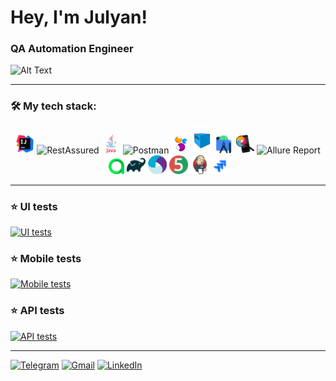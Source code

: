 <h1 align="left"> Hey, I'm Julyan!</h1>
<h3 align="left"> QA Automation Engineer</h3>

![Alt Text](https://user-images.githubusercontent.com/5713670/87202985-820dcb80-c2b6-11ea-9f56-7ec461c497c3.gif)

---

### 🛠️ My tech stack:
<p align="center">
<img width="6%" title="IntelliJ IDEA" src="images/Idea.svg">
<img width="6%" title="RestAssured" src="images/logo/RestAssured.png">
<img width="6%" title="Java" src="images/Java.svg">
<img width="6%" title="Postman" src="Postman.svg">
<img width="6%" title="Selenide" src="images/Selenide.svg">
<img width="6%" title="Selenoid" src="images/Selenoid.svg">
<img width="6%" title="Android Studio" src="images/AndroidStudio.svg">
<img width="6%" title="Appium inspector" src="images/AppiumInspector.png">
<img width="6%" title="Allure Report" src="images/logo/AllureReport.svg">
<img width="5%" title="Allure TestOps" src="images/AllureTestOps.svg">
<img width="6%" title="Gradle" src="images/Gradle.svg">
<img width="6%" title="Appium" src="images/Appium.png">
<img width="6%" title="JUnit5" src="images/Junit5.svg">
<img width="6%" title="Jenkins" src="images/Jenkins.svg">
<img width="5%" title="Jira" src="images/Jira.svg">
</p>

---

### ⭐ UI tests 
[![UI tests](https://github-readme-stats.vercel.app/api/pin/?username=jslbk&repo=bob-test-automation&bg_color=0d1117&border_color=484f58&show_owner=true)](https://github.com/jslbk/bob-test-automation)

### ⭐ Mobile tests 
[![Mobile tests](https://github-readme-stats.vercel.app/api/pin/?username=jslbk&repo=mobile_tests&bg_color=0d1117&border_color=484f58&show_owner=true)](https://github.com/jslbk/mobile_tests)

### ⭐ API tests
[![API tests](https://github-readme-stats.vercel.app/api/pin/?username=jslbk&repo=reqres_rest_assured&bg_color=0d1117&border_color=484f58&show_owner=true)](https://github.com/jslbk/reqres_rest_assured)

---

[![Telegram](https://img.shields.io/badge/telegram-grey?style=for-the-badge&logo=telegram)](https://t.me/julyanslabko)
[![Gmail](https://img.shields.io/badge/gmail-grey?style=for-the-badge&logo=gmail)](mailto:juljans.slabko@gmail.com)
[![LinkedIn](https://img.shields.io/badge/linkedin-grey?style=for-the-badge&logo=linkedin)](https://www.linkedin.com/in/julyan-slabko/)
